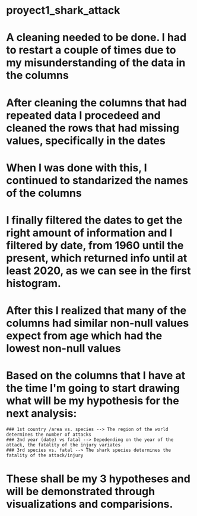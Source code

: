 # proyect1_shark_attack
# A cleaning needed to be done. I had to restart a couple of times due to my misunderstanding of the data in the columns
# After cleaning the columns that had repeated data I procedeed and cleaned the rows that had missing values, specifically in the dates
# When I was done with this, I continued to standarized the names of the columns
# I finally filtered the dates to get the right amount of information and I filtered by date, from 1960 until the present, which returned info until at least 2020, as we can see in the first histogram.
# After this I realized that many of the columns had similar non-null values expect from age which had the lowest non-null values 
# Based on the columns that I have at the time I'm going to start drawing what will be my hypothesis for the next analysis: 
    ### 1st country /area vs. species --> The region of the world determines the number of attacks
    ### 2nd year (date) vs fatal --> Depedending on the year of the attack, the fatality of the injury variates
    ### 3rd species vs. fatal --> The shark species determines the fatality of the attack/injury

# These shall be my 3 hypotheses and will be demonstrated through visualizations and comparisions. 

